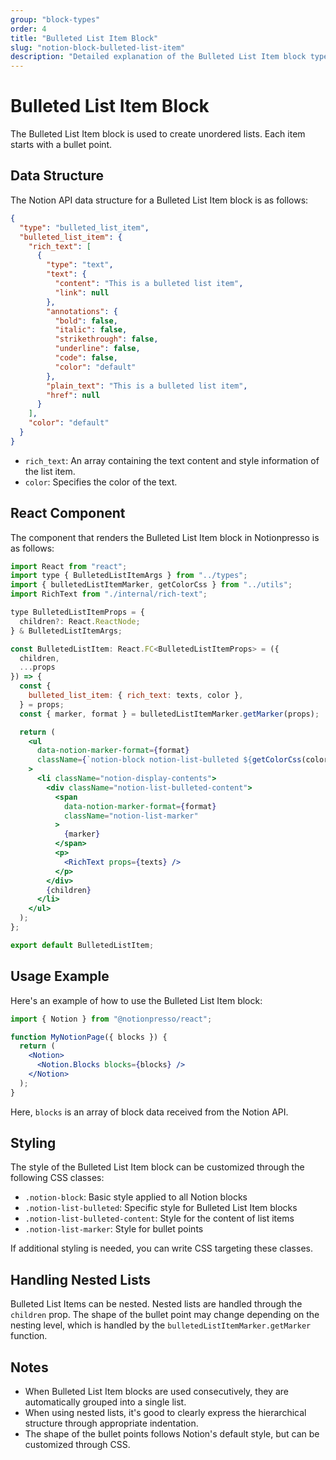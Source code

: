 ```yaml
---
group: "block-types"
order: 4
title: "Bulleted List Item Block"
slug: "notion-block-bulleted-list-item"
description: "Detailed explanation of the Bulleted List Item block type in Notionpresso."
---
```


# Bulleted List Item Block

The Bulleted List Item block is used to create unordered lists. Each item starts with a bullet point.

## Data Structure

The Notion API data structure for a Bulleted List Item block is as follows:

```json
{
  "type": "bulleted_list_item",
  "bulleted_list_item": {
    "rich_text": [
      {
        "type": "text",
        "text": {
          "content": "This is a bulleted list item",
          "link": null
        },
        "annotations": {
          "bold": false,
          "italic": false,
          "strikethrough": false,
          "underline": false,
          "code": false,
          "color": "default"
        },
        "plain_text": "This is a bulleted list item",
        "href": null
      }
    ],
    "color": "default"
  }
}
```

- `rich_text`: An array containing the text content and style information of the list item.
- `color`: Specifies the color of the text.

## React Component

The component that renders the Bulleted List Item block in Notionpresso is as follows:

```jsx
import React from "react";
import type { BulletedListItemArgs } from "../types";
import { bulletedListItemMarker, getColorCss } from "../utils";
import RichText from "./internal/rich-text";

type BulletedListItemProps = {
  children?: React.ReactNode;
} & BulletedListItemArgs;

const BulletedListItem: React.FC<BulletedListItemProps> = ({
  children,
  ...props
}) => {
  const {
    bulleted_list_item: { rich_text: texts, color },
  } = props;
  const { marker, format } = bulletedListItemMarker.getMarker(props);

  return (
    <ul
      data-notion-marker-format={format}
      className={`notion-block notion-list-bulleted ${getColorCss(color)}`}
    >
      <li className="notion-display-contents">
        <div className="notion-list-bulleted-content">
          <span
            data-notion-marker-format={format}
            className="notion-list-marker"
          >
            {marker}
          </span>
          <p>
            <RichText props={texts} />
          </p>
        </div>
        {children}
      </li>
    </ul>
  );
};

export default BulletedListItem;
```

## Usage Example

Here's an example of how to use the Bulleted List Item block:

```jsx
import { Notion } from "@notionpresso/react";

function MyNotionPage({ blocks }) {
  return (
    <Notion>
      <Notion.Blocks blocks={blocks} />
    </Notion>
  );
}
```

Here, `blocks` is an array of block data received from the Notion API.

## Styling

The style of the Bulleted List Item block can be customized through the following CSS classes:

- `.notion-block`: Basic style applied to all Notion blocks
- `.notion-list-bulleted`: Specific style for Bulleted List Item blocks
- `.notion-list-bulleted-content`: Style for the content of list items
- `.notion-list-marker`: Style for bullet points

If additional styling is needed, you can write CSS targeting these classes.

## Handling Nested Lists

Bulleted List Items can be nested. Nested lists are handled through the `children` prop. The shape of the bullet point may change depending on the nesting level, which is handled by the `bulletedListItemMarker.getMarker` function.

## Notes

- When Bulleted List Item blocks are used consecutively, they are automatically grouped into a single list.
- When using nested lists, it's good to clearly express the hierarchical structure through appropriate indentation.
- The shape of the bullet points follows Notion's default style, but can be customized through CSS.
